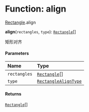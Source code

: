 # Function: align

[Rectangle](/en/auto-docs/free-layout-editor/modules/Rectangle.md).align

**align**(`rectangles`, `type`): [`Rectangle`](/en/auto-docs/free-layout-editor/classes/Rectangle-1.md)\[]

矩形对齐

#### Parameters

| Name | Type |
| :------ | :------ |
| `rectangles` | [`Rectangle`](/en/auto-docs/free-layout-editor/classes/Rectangle-1.md)\[] |
| `type` | [`RectangleAlignType`](/en/auto-docs/free-layout-editor/enums/RectangleAlignType.md) |

#### Returns

[`Rectangle`](/en/auto-docs/free-layout-editor/classes/Rectangle-1.md)\[]
